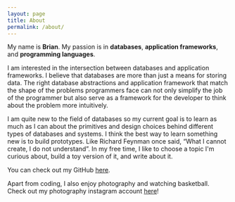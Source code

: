 ```yaml
---
layout: page
title: About
permalink: /about/
---
```


My name is **Brian**. My passion is in **databases**, **application frameworks**, and **programming languages**. 

I am interested in the intersection between databases and application frameworks. I believe that databases are more than just a means for storing data. The right database abstractions and application framework that match the shape of the problems programmers face can not only simplify the job of the programmer but also serve as a framework for the developer to think about the problem more intuitively.

I am quite new to the field of databases so my current goal is to learn as much as I can about the primitives and design choices behind different types of databases and systems. I think the best way to learn something new is to build prototypes. Like Richard Feynman once said, “What I cannot create, I do not understand”. In my free time, I like to choose a topic I'm curious about, build a toy version of it, and write about it.

You can check out my GitHub [here](https://github.com/brianshih1).

Apart from coding, I also enjoy photography and watching basketball. Check out my photography instagram account [here](https://www.instagram.com/brianshihphotography/)!
